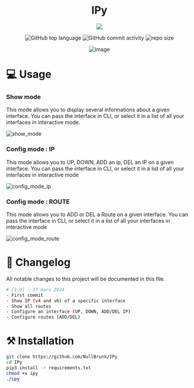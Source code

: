<div align="center">

# IPy 
<img src="https://readme-typing-svg.demolab.com?font=Iosevka+Nerd+Font&weight=900&pause=1000&color=6791C9&background=0C0E0F00&center=true&vCenter=true&width=700&lines=GNU%2FLinux+network+configuration+tool+written+in+python">
<br/>  
  
![GitHub top language](https://img.shields.io/github/languages/top/NullBrunk/IPy?style=for-the-badge)
![GitHub commit activity](https://img.shields.io/github/commit-activity/m/NullBrunk/IPy?style=for-the-badge)
![repo size](https://img.shields.io/github/repo-size/NullBrunk/IPy?style=for-the-badge)

![image](https://github.com/NullBrunk/IPy/assets/125673909/fac4f41a-62c3-44b5-a056-91e8c3a172c1)

</div>

# 💻 Usage 

### Show mode
This mode allows you to display several informations about a given interface. You can pass the interface in CLI, or select it in a list of all your interfaces in interactive mode. 

![show_mode](https://github.com/NullBrunk/IPy/assets/125673909/a153077c-3768-4233-99cb-1570efd3d758)


### Config mode : IP
This mode allows you to UP, DOWN, ADD an ip, DEL an IP on a given interface. You can pass the interface in CLI, or select it in a list of all your interfaces in interactive mode 

![config_mode_ip](https://github.com/NullBrunk/IPy/assets/125673909/50fc80c2-4d92-46d3-876e-fdb17f904546)


### Config mode : ROUTE
This mode allows you to ADD or DEL a Route on a given interface. You can pass the interface in CLI, or select it in a list of all your interfaces in interactive mode 

![config_mode_route](https://github.com/NullBrunk/IPy/assets/125673909/874cba57-2453-400b-865a-1b232dfae5dc)


# 📖 Changelog

All notable changes to this project will be documented in this file.

```bash
# [1.0] - 27 mars 2024
- First commit
- Show IP (v4 and v6) of a specific interface
- Show all routes
- Configure an interface (UP, DOWN, ADD/DEL IP)
- Configure routes (ADD/DEL)
```
 
# ⚒️ Installation
```bash
git clone https://github.com/NullBrunk/IPy
cd IPy
pip3 install -r requirements.txt
chmod +x ipy
./ipy
```

